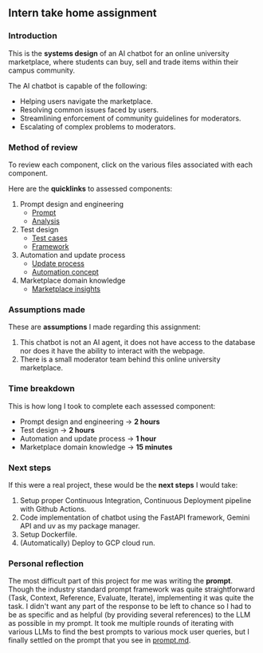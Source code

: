 ## Intern take home assignment

### Introduction
This is the **systems design** of an AI chatbot for an online university marketplace, where students can buy, sell and trade items within their campus community.

The AI chatbot is capable of the following:
- Helping users navigate the marketplace.
- Resolving common issues faced by users.
- Streamlining enforcement of community guidelines for moderators.
- Escalating of complex problems to moderators.

### Method of review
To review each component, click on the various files associated with each component.

Here are the **quicklinks** to assessed components:
1) Prompt design and engineering
    - [Prompt](./prompt.md)
    - [Analysis](./prompt-analysis.md)
2) Test design
    - [Test cases](./test-cases.json)
    - [Framework](./testing-framework.md)
3) Automation and update process
    - [Update process](./update-process.md)
    - [Automation concept](./automation-concept/)
4) Marketplace domain knowledge
    - [Marketplace insights](./marketplace-insights.md)

### Assumptions made
These are **assumptions** I made regarding this assignment:
1) This chatbot is not an AI agent, it does not have access to the database nor does it have the ability to interact with the webpage.
2) There is a small moderator team behind this online university marketplace.

### Time breakdown
This is how long I took to complete each assessed component:
- Prompt design and engineering -> **2 hours**
- Test design -> **2 hours**
- Automation and update process -> **1 hour**
- Marketplace domain knowledge -> **15 minutes**

### Next steps
If this were a real project, these would be the **next steps** I would take:
1) Setup proper Continuous Integration, Continuous Deployment pipeline with Github Actions.
2) Code implementation of chatbot using the FastAPI framework, Gemini API and uv as my package manager.
3) Setup Dockerfile.
4) (Automatically) Deploy to GCP cloud run.

### Personal reflection
The most difficult part of this project for me was writing the **prompt**. Though the industry standard prompt framework was quite straightforward (Task, Context, Reference, Evaluate, Iterate), implementing it was quite the task. I didn't want any part of the response to be left to chance so I had to be as specific and as helpful (by providing several references) to the LLM as possible in my prompt. It took me multiple rounds of iterating with various LLMs to find the best prompts to various mock user queries, but I finally settled on the prompt that you see in [prompt.md](./prompt.md).
